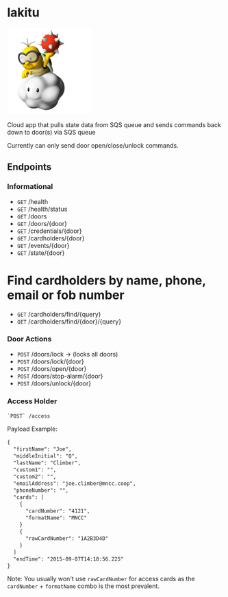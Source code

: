 # lakitu

![Lakitu](Lakitu.png)

Cloud app that pulls state data from SQS queue and sends commands back down to door(s) via SQS queue

Currently can only send door open/close/unlock commands.

## Endpoints

### Informational

 * `GET` /health
 * `GET` /health/status
 * `GET` /doors
 * `GET` /doors/{door}
 * `GET` /credentials/{door}
 * `GET` /cardholders/{door}
 * `GET` /events/{door}
 * `GET` /state/{door}

# Find cardholders by name, phone, email or fob number

 * `GET` /cardholders/find/{query} 
 * `GET` /cardholders/find/{door}/{query}

### Door Actions

 * `POST` /doors/lock -> (locks all doors)
 * `POST` /doors/lock/{door}
 * `POST` /doors/open/{door}
 * `POST` /doors/stop-alarm/{door}
 * `POST` /doors/unlock/{door}

### Access Holder

    `POST` /access

Payload Example:

    {
      "firstName": "Joe",
      "middleInitial": "Q",
      "lastName": "Climber",
      "custom1": "",
      "custom2": "",
      "emailAddress": "joe.climber@mncc.coop",
      "phoneNumber": "",
      "cards": [
        {
          "cardNumber": "4121",
          "formatName": "MNCC"
        }
        {
          "rawCardNumber": "1A2B3D4D"
        }
      ]
      "endTime": "2015-09-07T14:18:56.225"
    }

Note: You usually won't use `rawCardNumber` for access cards as the
`cardNumber` + `formatName` combo is the most prevalent.

